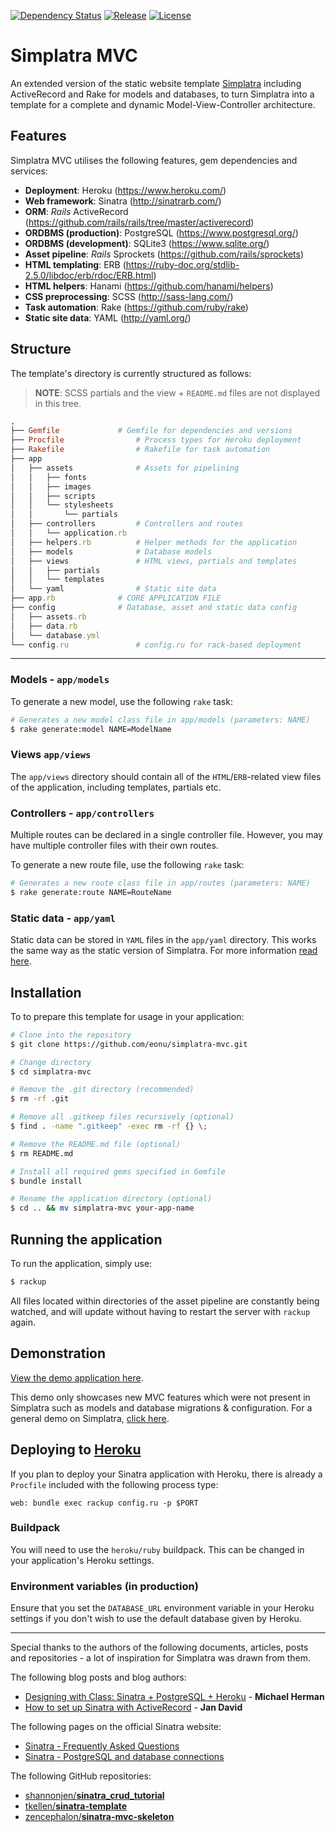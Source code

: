 [![Dependency Status](https://beta.gemnasium.com/badges/github.com/eonu/simplatra-mvc.svg)](https://beta.gemnasium.com/projects/github.com/eonu/simplatra-mvc)
[![Release](https://img.shields.io/github/release/eonu/simplatra-mvc.svg)](https://github.com/eonu/simplatra-mvc/releases)
[![License](https://img.shields.io/github/license/eonu/simplatra-mvc.svg)](https://github.com/eonu/simplatra-mvc/blob/master/LICENSE)

# Simplatra MVC

An extended version of the static website template [Simplatra](https://github.com/eonu/simplatra) including ActiveRecord and Rake for models and databases, to turn Simplatra into a template for a complete and dynamic Model-View-Controller architecture.

## Features

Simplatra MVC utilises the following features, gem dependencies and services:

- **Deployment**: Heroku (https://www.heroku.com/)
- **Web framework**: Sinatra (http://sinatrarb.com/)
- **ORM**: *Rails* ActiveRecord (https://github.com/rails/rails/tree/master/activerecord)
- **ORDBMS (production)**: PostgreSQL (https://www.postgresql.org/)
- **ORDBMS (development)**: SQLite3 (https://www.sqlite.org/)
- **Asset pipeline**: *Rails* Sprockets (https://github.com/rails/sprockets)
- **HTML templating**: ERB (https://ruby-doc.org/stdlib-2.5.0/libdoc/erb/rdoc/ERB.html)
- **HTML helpers**: Hanami (https://github.com/hanami/helpers)
- **CSS preprocessing**: SCSS (http://sass-lang.com/)
- **Task automation**: Rake (https://github.com/ruby/rake)
- **Static site data**: YAML (http://yaml.org/)

## Structure

The template's directory is currently structured as follows:

>  **NOTE**: SCSS partials and the view + `README.md` files are not displayed in this tree.

```ruby
.
├── Gemfile				# Gemfile for dependencies and versions
├── Procfile				# Process types for Heroku deployment
├── Rakefile				# Rakefile for task automation
├── app
│   ├── assets				# Assets for pipelining
│   │   ├── fonts
│   │   ├── images
│   │   ├── scripts
│   │   └── stylesheets
│   │       └── partials
│   ├── controllers			# Controllers and routes
│   │   └── application.rb
│   ├── helpers.rb			# Helper methods for the application
│   ├── models				# Database models
│   ├── views				# HTML views, partials and templates
│   │   ├── partials
│   │   └── templates
│   └── yaml				# Static site data
├── app.rb				# CORE APPLICATION FILE
├── config				# Database, asset and static data config
│   ├── assets.rb
│   ├── data.rb
│   └── database.yml
└── config.ru				# config.ru for rack-based deployment
```

---

### Models - `app/models`

To generate a new model, use the following `rake` task:

```bash
# Generates a new model class file in app/models (parameters: NAME)
$ rake generate:model NAME=ModelName
```

### Views `app/views`

The `app/views` directory should contain all of the `HTML`/`ERB`-related view files of the application, including templates, partials etc.

### Controllers - `app/controllers`

Multiple routes can be declared in a single controller file. However, you may have multiple controller files with their own routes.

To generate a new route file, use the following `rake` task:

```bash
# Generates a new route class file in app/routes (parameters: NAME)
$ rake generate:route NAME=RouteName
```

### Static data - `app/yaml`

Static data can be stored in `YAML` files in the `app/yaml` directory. This works the same way as the static version of Simplatra. For more information [read here](https://github.com/eonu/simplatra).

## Installation

To to prepare this template for usage in your application:

```bash
# Clone into the repository
$ git clone https://github.com/eonu/simplatra-mvc.git

# Change directory
$ cd simplatra-mvc

# Remove the .git directory (recommended)
$ rm -rf .git

# Remove all .gitkeep files recursively (optional)
$ find . -name ".gitkeep" -exec rm -rf {} \;

# Remove the README.md file (optional)
$ rm README.md

# Install all required gems specified in Gemfile
$ bundle install

# Rename the application directory (optional)
$ cd .. && mv simplatra-mvc your-app-name
```

## Running the application

To run the application, simply use:

```bash
$ rackup
```

All files located within directories of the asset pipeline are constantly being watched, and will update without having to restart the server with `rackup` again.

## Demonstration

[View the demo application here](https://github.com/eonu/simplatra-mvc-demo).

This demo only showcases new MVC features which were not present in Simplatra such as models and database migrations & configuration. For a general demo on Simplatra, [click here](https://github.com/eonu/simplatra-demo).

## Deploying to [Heroku](https://www.heroku.com/)

If you plan to deploy your Sinatra application with Heroku, there is already a `Procfile` included with the following process type:

```
web: bundle exec rackup config.ru -p $PORT
```

### Buildpack

You will need to use the `heroku/ruby` buildpack. This can be changed in your application's Heroku settings.

### Environment variables (in production)

Ensure that you set the `DATABASE_URL` environment variable in your Heroku settings if you don't wish to use the default database given by Heroku.

---

Special thanks to the authors of the following documents, articles, posts and repositories - a lot of inspiration for Simplatra was drawn from them.

The following blog posts and blog authors:

- [Designing with Class: Sinatra + PostgreSQL +  Heroku](http://mherman.org/blog/2013/06/08/designing-with-class-sinatra-plus-postgresql-plus-heroku/#.Wk_oxEuYPox) - **Michael Herman**
- [How to set up Sinatra with ActiveRecord](http://coding.jandavid.de/2016/02/08/how-to-set-up-sinatra-with-activerecord/) - **Jan David**

The following pages on the official Sinatra website:

- [Sinatra - Frequently Asked Questions](http://sinatrarb.com/faq.html#helpview)
- [Sinatra - PostgreSQL and database connections](http://recipes.sinatrarb.com/p/databases/postgresql-activerecord)

The following GitHub repositories:

- [shannonjen/**sinatra_crud_tutorial**](https://github.com/shannonjen/sinatra_crud_tutorial)
- [tkellen/**sinatra-template**](https://github.com/tkellen/sinatra-template)
- [zencephalon/**sinatra-mvc-skeleton**](https://github.com/zencephalon/sinatra-mvc-skeleton)
